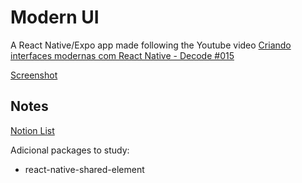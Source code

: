 # Modern UI

A React Native/Expo app made following the Youtube video [Criando interfaces modernas com React Native - Decode #015](https://www.youtube.com/watch?v=cWD_hMoge-0)

[Screenshot](.github/screenshot.jpg)

## Notes

[Notion List](https://axiomatic-basin-551.notion.site/Criando-interfaces-modernas-com-React-Native-3a6911ae114744b3b8cb20bc3aea9755)

Adicional packages to study:
- react-native-shared-element
